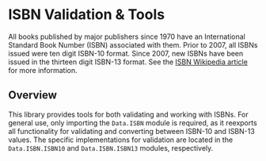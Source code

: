 ISBN Validation & Tools
=======================

All books published by major publishers since 1970 have an International Standard Book Number (ISBN) associated with them. Prior to 2007, all ISBNs issued were ten digit ISBN-10 format. Since 2007, new ISBNs have been issued in the thirteen digit ISBN-13 format. See the [ISBN Wikipedia article](https://en.wikipedia.org/wiki/International_Standard_Book_Number) for more information.

## Overview

This library provides tools for both validating and working with ISBNs. For general use, only importing the `Data.ISBN` module is required, as it reexports all functionality for validating and converting between ISBN-10 and ISBN-13 values. The specific implementations for validation are located in the `Data.ISBN.ISBN10` and `Data.ISBN.ISBN13` modules, respectively.
